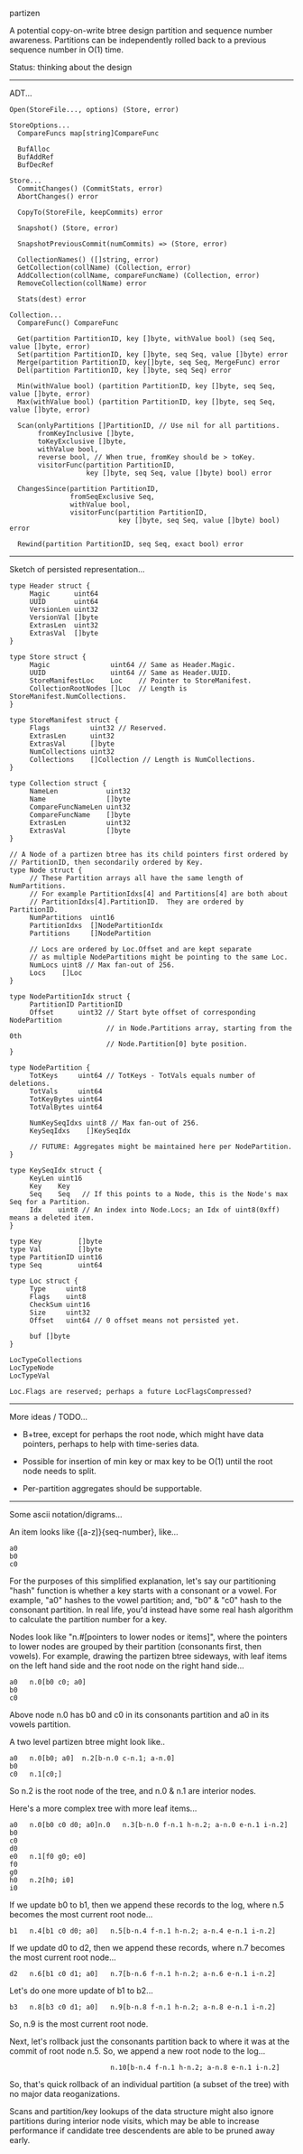 partizen

A potential copy-on-write btree design partition and sequence number
awareness.  Partitions can be independently rolled back to a previous
sequence number in O(1) time.

Status: thinking about the design

------------------------------------------------------------
ADT...

    Open(StoreFile..., options) (Store, error)

    StoreOptions...
      CompareFuncs map[string]CompareFunc

      BufAlloc
      BufAddRef
      BufDecRef

    Store...
      CommitChanges() (CommitStats, error)
      AbortChanges() error

      CopyTo(StoreFile, keepCommits) error

      Snapshot() (Store, error)

      SnapshotPreviousCommit(numCommits) => (Store, error)

      CollectionNames() ([]string, error)
      GetCollection(collName) (Collection, error)
      AddCollection(collName, compareFuncName) (Collection, error)
      RemoveCollection(collName) error

      Stats(dest) error

    Collection...
      CompareFunc() CompareFunc

      Get(partition PartitionID, key []byte, withValue bool) (seq Seq, value []byte, error)
      Set(partition PartitionID, key []byte, seq Seq, value []byte) error
      Merge(partition PartitionID, key[]byte, seq Seq, MergeFunc) error
      Del(partition PartitionID, key []byte, seq Seq) error

      Min(withValue bool) (partition PartitionID, key []byte, seq Seq, value []byte, error)
      Max(withValue bool) (partition PartitionID, key []byte, seq Seq, value []byte, error)

      Scan(onlyPartitions []PartitionID, // Use nil for all partitions.
           fromKeyInclusive []byte,
           toKeyExclusive []byte,
           withValue bool,
           reverse bool, // When true, fromKey should be > toKey.
           visitorFunc(partition PartitionID,
                       key []byte, seq Seq, value []byte) bool) error

      ChangesSince(partition PartitionID,
                   fromSeqExclusive Seq,
                   withValue bool,
                   visitorFunc(partition PartitionID,
                               key []byte, seq Seq, value []byte) bool) error

      Rewind(partition PartitionID, seq Seq, exact bool) error

------------------------------------------------------------
Sketch of persisted representation...

    type Header struct {
         Magic      uint64
         UUID       uint64
         VersionLen uint32
         VersionVal []byte
         ExtrasLen  uint32
         ExtrasVal  []byte
    }

    type Store struct {
         Magic               uint64 // Same as Header.Magic.
         UUID                uint64 // Same as Header.UUID.
         StoreManifestLoc    Loc    // Pointer to StoreManifest.
         CollectionRootNodes []Loc  // Length is StoreManifest.NumCollections.
    }

    type StoreManifest struct {
         Flags          uint32 // Reserved.
         ExtrasLen      uint32
         ExtrasVal      []byte
         NumCollections uint32
         Collections    []Collection // Length is NumCollections.
    }

    type Collection struct {
         NameLen            uint32
         Name               []byte
         CompareFuncNameLen uint32
         CompareFuncName    []byte
         ExtrasLen          uint32
         ExtrasVal          []byte
    }

    // A Node of a partizen btree has its child pointers first ordered by
    // PartitionID, then secondarily ordered by Key.
    type Node struct {
         // These Partition arrays all have the same length of NumPartitions.
         // For example PartitionIdxs[4] and Partitions[4] are both about
         // PartitionIdxs[4].PartitionID.  They are ordered by PartitionID.
         NumPartitions  uint16
         PartitionIdxs  []NodePartitionIdx
         Partitions     []NodePartition

         // Locs are ordered by Loc.Offset and are kept separate
         // as multiple NodePartitions might be pointing to the same Loc.
         NumLocs uint8 // Max fan-out of 256.
         Locs    []Loc
    }

    type NodePartitionIdx struct {
         PartitionID PartitionID
         Offset      uint32 // Start byte offset of corresponding NodePartition
                            // in Node.Partitions array, starting from the 0th
                            // Node.Partition[0] byte position.
    }

    type NodePartition {
         TotKeys     uint64 // TotKeys - TotVals equals number of deletions.
         TotVals     uint64
         TotKeyBytes uint64
         TotValBytes uint64

         NumKeySeqIdxs uint8 // Max fan-out of 256.
         KeySeqIdxs    []KeySeqIdx

         // FUTURE: Aggregates might be maintained here per NodePartition.
    }

    type KeySeqIdx struct {
         KeyLen uint16
         Key    Key
         Seq    Seq   // If this points to a Node, this is the Node's max Seq for a Partition.
         Idx    uint8 // An index into Node.Locs; an Idx of uint8(0xff) means a deleted item.
    }

    type Key         []byte
    type Val         []byte
    type PartitionID uint16
    type Seq         uint64

    type Loc struct {
         Type     uint8
         Flags    uint8
         CheckSum uint16
         Size     uint32
         Offset   uint64 // 0 offset means not persisted yet.

         buf []byte
    }

    LocTypeCollections
    LocTypeNode
    LocTypeVal

    Loc.Flags are reserved; perhaps a future LocFlagsCompressed?

------------------------------------------------------------
More ideas / TODO...

- B+tree, except for perhaps the root node, which might have data
  pointers, perhaps to help with time-series data.

- Possible for insertion of min key or max key to be O(1) until the
  root node needs to split.

- Per-partition aggregates should be supportable.

------------------------------------------------------------
Some ascii notation/digrams...

An item looks like {[a-z]}{seq-number}, like...

    a0
    b0
    c0

For the purposes of this simplified explanation, let's say our
partitioning "hash" function is whether a key starts with a consonant
or a vowel.  For example, "a0" hashes to the vowel partition; and,
"b0" & "c0" hash to the consonant partition.  In real life, you'd
instead have some real hash algorithm to calculate the partition
number for a key.

Nodes look like "n.#[pointers to lower nodes or items]", where the
pointers to lower nodes are grouped by their partition (consonants
first, then vowels).  For example, drawing the partizen btree
sideways, with leaf items on the left hand side and the root node on
the right hand side...

    a0   n.0[b0 c0; a0]
    b0
    c0

Above node n.0 has b0 and c0 in its consonants partition and a0 in its
vowels partition.

A two level partizen btree might look like..

    a0   n.0[b0; a0]  n.2[b-n.0 c-n.1; a-n.0]
    b0
    c0   n.1[c0;]

So n.2 is the root node of the tree, and n.0 & n.1 are interior nodes.

Here's a more complex tree with more leaf items...

    a0   n.0[b0 c0 d0; a0]n.0   n.3[b-n.0 f-n.1 h-n.2; a-n.0 e-n.1 i-n.2]
    b0
    c0
    d0
    e0   n.1[f0 g0; e0]
    f0
    g0
    h0   n.2[h0; i0]
    i0

If we update b0 to b1, then we append these records to the log, where
n.5 becomes the most current root node...

    b1   n.4[b1 c0 d0; a0]   n.5[b-n.4 f-n.1 h-n.2; a-n.4 e-n.1 i-n.2]

If we update d0 to d2, then we append these records, where n.7 becomes
the most current root node...

    d2   n.6[b1 c0 d1; a0]   n.7[b-n.6 f-n.1 h-n.2; a-n.6 e-n.1 i-n.2]

Let's do one more update of b1 to b2...

    b3   n.8[b3 c0 d1; a0]   n.9[b-n.8 f-n.1 h-n.2; a-n.8 e-n.1 i-n.2]

So, n.9 is the most current root node.

Next, let's rollback just the consonants partition back to where it
was at the commit of root node n.5.  So, we append a new root node to
the log...

                             n.10[b-n.4 f-n.1 h-n.2; a-n.8 e-n.1 i-n.2]

So, that's quick rollback of an individual partition (a subset of the
tree) with no major data reoganizations.

Scans and partition/key lookups of the data structure might also
ignore partitions during interior node visits, which may be able to
increase performance if candidate tree descendents are able to be
pruned away early.

